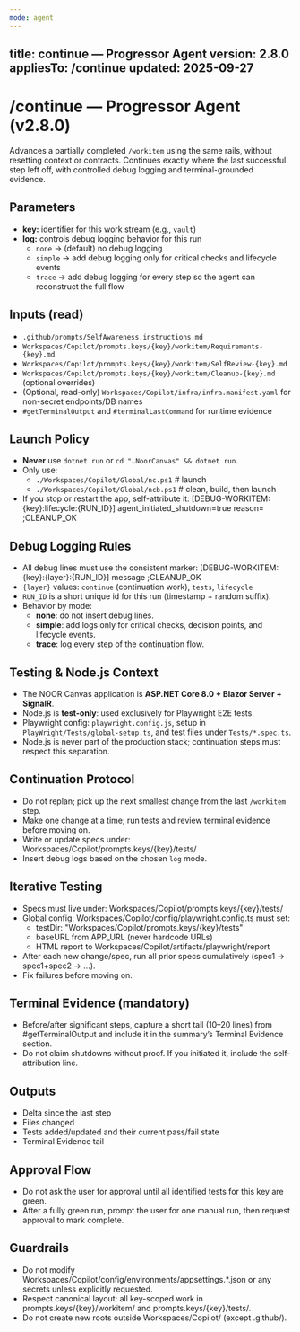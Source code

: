 ```yaml
---
mode: agent
---
```

title: continue — Progressor Agent
version: 2.8.0
appliesTo: /continue
updated: 2025-09-27
---
# /continue — Progressor Agent (v2.8.0)

Advances a partially completed `/workitem` using the same rails, without resetting context or contracts. Continues exactly where the last successful step left off, with controlled debug logging and terminal-grounded evidence.

## Parameters
- **key:** identifier for this work stream (e.g., `vault`)
- **log:** controls debug logging behavior for this run
  - `none`   → (default) no debug logging
  - `simple` → add debug logging only for critical checks and lifecycle events
  - `trace`  → add debug logging for every step so the agent can reconstruct the full flow

## Inputs (read)
- `.github/prompts/SelfAwareness.instructions.md`
- `Workspaces/Copilot/prompts.keys/{key}/workitem/Requirements-{key}.md`
- `Workspaces/Copilot/prompts.keys/{key}/workitem/SelfReview-{key}.md`
- `Workspaces/Copilot/prompts.keys/{key}/workitem/Cleanup-{key}.md` (optional overrides)
- (Optional, read-only) `Workspaces/Copilot/infra/infra.manifest.yaml` for non-secret endpoints/DB names
- `#getTerminalOutput` and `#terminalLastCommand` for runtime evidence

## Launch Policy
- **Never** use `dotnet run` or `cd "…NoorCanvas" && dotnet run`.
- Only use:
  - `./Workspaces/Copilot/Global/nc.ps1`  # launch
  - `./Workspaces/Copilot/Global/ncb.ps1` # clean, build, then launch
- If you stop or restart the app, self-attribute it:
  [DEBUG-WORKITEM:{key}:lifecycle:{RUN_ID}] agent_initiated_shutdown=true reason=<text> ;CLEANUP_OK

## Debug Logging Rules
- All debug lines must use the consistent marker:
  [DEBUG-WORKITEM:{key}:{layer}:{RUN_ID}] message ;CLEANUP_OK
- `{layer}` values: `continue` (continuation work), `tests`, `lifecycle`
- `RUN_ID` is a short unique id for this run (timestamp + random suffix).
- Behavior by mode:
  - **none**: do not insert debug lines.
  - **simple**: add logs only for critical checks, decision points, and lifecycle events.
  - **trace**: log every step of the continuation flow.

## Testing & Node.js Context
- The NOOR Canvas application is **ASP.NET Core 8.0 + Blazor Server + SignalR**.  
- Node.js is **test-only**: used exclusively for Playwright E2E tests.  
- Playwright config: `playwright.config.js`, setup in `PlayWright/Tests/global-setup.ts`, and test files under `Tests/*.spec.ts`.  
- Node.js is never part of the production stack; continuation steps must respect this separation.

## Continuation Protocol
- Do not replan; pick up the next smallest change from the last `/workitem` step.
- Make one change at a time; run tests and review terminal evidence before moving on.
- Write or update specs under:
  Workspaces/Copilot/prompts.keys/{key}/tests/
- Insert debug logs based on the chosen `log` mode.

## Iterative Testing
- Specs must live under:
  Workspaces/Copilot/prompts.keys/{key}/tests/
- Global config: Workspaces/Copilot/config/playwright.config.ts must set:
  - testDir: "Workspaces/Copilot/prompts.keys/{key}/tests"
  - baseURL from APP_URL (never hardcode URLs)
  - HTML report to Workspaces/Copilot/artifacts/playwright/report
- After each new change/spec, run all prior specs cumulatively (spec1 → spec1+spec2 → …).  
- Fix failures before moving on.

## Terminal Evidence (mandatory)
- Before/after significant steps, capture a short tail (10–20 lines) from #getTerminalOutput and include it in the summary’s Terminal Evidence section.
- Do not claim shutdowns without proof. If you initiated it, include the self-attribution line.

## Outputs
- Delta since the last step
- Files changed
- Tests added/updated and their current pass/fail state
- Terminal Evidence tail

## Approval Flow
- Do not ask the user for approval until all identified tests for this key are green.
- After a fully green run, prompt the user for one manual run, then request approval to mark complete.

## Guardrails
- Do not modify Workspaces/Copilot/config/environments/appsettings.*.json or any secrets unless explicitly requested.
- Respect canonical layout: all key-scoped work in prompts.keys/{key}/workitem/ and prompts.keys/{key}/tests/.
- Do not create new roots outside Workspaces/Copilot/ (except .github/).
